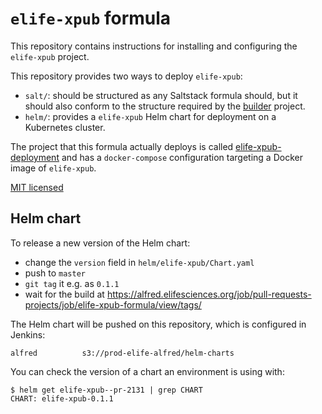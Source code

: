 # `elife-xpub` formula

This repository contains instructions for installing and configuring the `elife-xpub`
project.

This repository provides two ways to deploy `elife-xpub`:
- `salt/`: should be structured as any Saltstack formula should, but it 
should also conform to the structure required by the [builder](https://github.com/elifesciences/builder) 
project.
- `helm/`: provides a `elife-xpub` Helm chart for deployment on a Kubernetes cluster.

The project that this formula actually deploys is called [elife-xpub-deployment](https://github.com/elifesciences/elife-xpub-deployment) and has a `docker-compose` configuration targeting a Docker image of `elife-xpub`.

[MIT licensed](LICENCE.txt)

## Helm chart

To release a new version of the Helm chart:

- change the `version` field in `helm/elife-xpub/Chart.yaml`
- push to `master`
- `git tag` it e.g. as `0.1.1`
- wait for the build at https://alfred.elifesciences.org/job/pull-requests-projects/job/elife-xpub-formula/view/tags/

The Helm chart will be pushed on this repository, which is configured in Jenkins:

```
alfred          s3://prod-elife-alfred/helm-charts
```

You can check the version of a chart an environment is using with:

```
$ helm get elife-xpub--pr-2131 | grep CHART
CHART: elife-xpub-0.1.1
```
